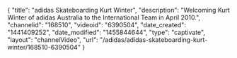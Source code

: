 {
    "title": "adidas Skateboarding Kurt Winter",
    "description": "Welcoming Kurt Winter of adidas Australia to the International Team in April 2010.",
    "channelid": "168510",
    "videoid": "6390504",
    "date_created": "1441409252",
    "date_modified": "1455844644",
    "type": "captivate",
    "layout": "channelVideo",
    "url": "\/adidas\/adidas-skateboarding-kurt-winter\/168510-6390504"
}